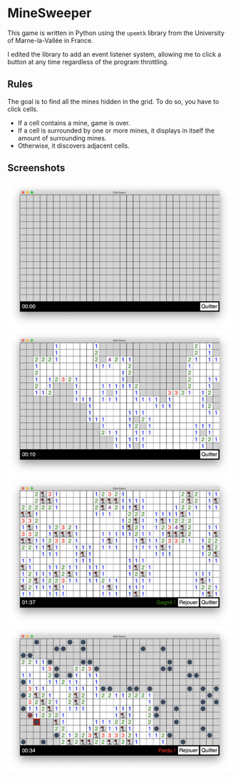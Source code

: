 # MineSweeper

This game is written in Python using the `upemtk` library from the University of Marne-la-Vallée in France.

I edited the library to add an event listener system, allowing me to click a button at any time regardless of the program throttling.

## Rules

The goal is to find all the mines hidden in the grid. To do so, you have to click cells.
- If a cell contains a mine, game is over.
- If a cell is surrounded by one or more mines, it displays in itself the amount of surrounding mines.
- Otherwise, it discovers adjacent cells.

## Screenshots

![](img/start.png)
![](img/ingame.png)
![](img/end_win.png)
![](img/end_lose.png)